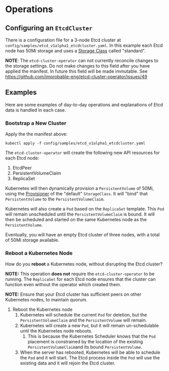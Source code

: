 # Operations

## Configuring an `EtcdCluster`

There is a configuration file for a 3-node Etcd cluster at `config/samples/etcd_v1alpha1_etcdcluster.yaml`.
In this example each Etcd node has 50Mi storage and uses a [Storage Class](https://kubernetes.io/docs/concepts/storage/storage-classes/#the-storageclass-resource) called "standard".

**NOTE**: The `etcd-cluster-operator` can not currently reconcile changes to the storage settings.
Do not make changes to this field after you have applied the manifest.
In future this field will be made immutable. See https://github.com/improbable-eng/etcd-cluster-operator/issues/49

## Examples

Here are some examples of day-to-day operations and explanations of Etcd data is handled in each case.

### Bootstrap a New Cluster

Apply the the manifest above:

```
kubectl apply -f config/samples/etcd_v1alpha1_etcdcluster.yaml
```

The `etcd-cluster-operator` will create the following new API resources for each Etcd node:

1. EtcdPeer
2. PersistentVolumeClaim
3. ReplicaSet

Kubernetes will then dynamically provision a `PersistentVolume` of 50Mi,
using the [Provisioner](https://kubernetes.io/docs/concepts/storage/storage-classes/#provisioner) of the "default" `StorageClass`.
It will "bind" that `PersistentVolume` to the `PersistentVolumeClaim`.

Kubernetes will also create a `Pod` based on the `ReplicaSet` template.
This `Pod` will remain unscheduled until the `PersistentVolumeClaim` is bound.
It will then be scheduled and started on the same Kubernetes node as the `PersistentVolume`.

Eventually, you will have an empty Etcd cluster of three nodes, with a total of 50Mi storage available.

### Reboot a Kubernetes Node

How do you **reboot** a Kubernetes node, without disrupting the Etcd cluster?

**NOTE:** This operation **does not** require the `etcd-cluster-operator` to be running.
The `ReplicaSet` for each Etcd node ensures that the cluster can function even without the operator which created them.

**NOTE:** Ensure that your Etcd cluster has sufficient peers on other Kubernetes nodes, to maintain quorum.

1. Reboot the Kubernetes node
   1. Kubernetes will schedule the current `Pod` for deletion, but the `PersistentVolumeClaim` and the `PersistentVolume` will remain.
   1. Kubernetes will create a new `Pod`, but it will remain un-schedulable until the Kubernetes node reboots.
      1. This is because the Kubernetes Scheduler knows that the `Pod` placement is constrained
         by the location of the existing `PersistentVolumeClaim`and its bound `PersistentVolume`.
   1. When the server has rebooted, Kubernetes will be able to schedule the `Pod` and it will start.
      The Etcd process inside the `Pod` will use the existing data and it will rejoin the Etcd cluster.

